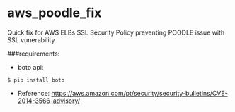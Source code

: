 aws_poodle_fix
==============


Quick fix for AWS ELBs SSL Security Policy preventing POODLE issue with SSL vunerability

###requirements:
* boto api:

```
$ pip install boto
```


* Reference:
 https://aws.amazon.com/pt/security/security-bulletins/CVE-2014-3566-advisory/
